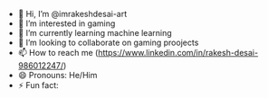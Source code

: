 - 👋 Hi, I’m @imrakeshdesai-art
- 👀 I’m interested in gaming 
- 🌱 I’m currently learning machine learning 
- 💞️ I’m looking to collaborate on gaming proojects
- 📫 How to reach me (https://www.linkedin.com/in/rakesh-desai-986012247/)
- 😄 Pronouns: He/Him
- ⚡ Fun fact:

<!---
imrakeshdesai-art/imrakeshdesai-art is a ✨ special ✨ repository because its `README.md` (this file) appears on your GitHub profile.
You can click the Preview link to take a look at your changes.
--->
